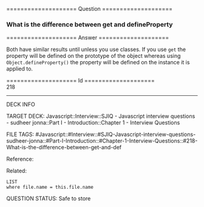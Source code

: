==================== Question ====================  

### What is the difference between get and defineProperty  

==================== Answer ====================  

Both have similar results until unless you use classes. If you use `get` the property will be defined on the prototype of the object whereas using `Object.defineProperty()` the property will be defined on the instance it is applied to.

==================== Id ====================  
218

---

DECK INFO

TARGET DECK: Javascript::Interview::SJIQ - Javascript interview questions - sudheer jonna::Part I - Introduction::Chapter 1 - Interview Questions

FILE TAGS: #Javascript::#Interview::#SJIQ-Javascript-interview-questions-sudheer-jonna::#Part-I-Introduction::#Chapter-1-Interview-Questions::#218-What-is-the-difference-between-get-and-def

Reference:

Related:

```dataview
LIST
where file.name = this.file.name
```

QUESTION STATUS: Safe to store
